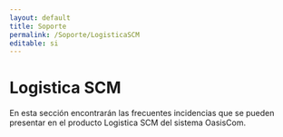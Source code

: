 ```yaml
---
layout: default
title: Soporte
permalink: /Soporte/LogisticaSCM
editable: si
---
```

# Logistica SCM

En esta sección encontrarán las frecuentes incidencias que se pueden presentar en el producto Logistica SCM del sistema OasisCom.  
